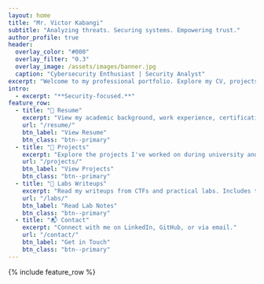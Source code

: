 ```yaml
---
layout: home
title: "Mr. Victor Kabangi"
subtitle: "Analyzing threats. Securing systems. Empowering trust."
author_profile: true
header:
  overlay_color: "#000"
  overlay_filter: "0.3"
  overlay_image: /assets/images/banner.jpg
  caption: "Cybersecurity Enthusiast | Security Analyst"
excerpt: "Welcome to my professional portfolio. Explore my CV, projects, lab challenges, and ways to connect with me."
intro: 
  - excerpt: "**Security-focused.**"
feature_row:
  - title: "📄 Resume"
    excerpt: "View my academic background, work experience, certifications, and key technical skills."
    url: "/resume/"
    btn_label: "View Resume"
    btn_class: "btn--primary"
  - title: "🚀 Projects"
    excerpt: "Explore the projects I've worked on during university and cybersecurity training."
    url: "/projects/"
    btn_label: "View Projects"
    btn_class: "btn--primary"
  - title: "🧪 Labs Writeups"
    excerpt: "Read my writeups from CTFs and practical labs. Includes tools used and key lessons learned."
    url: "/labs/"
    btn_label: "Read Lab Notes"
    btn_class: "btn--primary"
  - title: "📬 Contact"
    excerpt: "Connect with me on LinkedIn, GitHub, or via email."
    url: "/contact/"
    btn_label: "Get in Touch"
    btn_class: "btn--primary"
---
```

{% include feature_row %}


